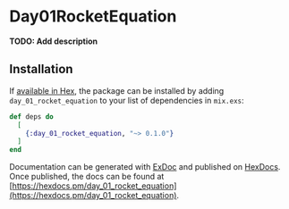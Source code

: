 # Day01RocketEquation

**TODO: Add description**

## Installation

If [available in Hex](https://hex.pm/docs/publish), the package can be installed
by adding `day_01_rocket_equation` to your list of dependencies in `mix.exs`:

```elixir
def deps do
  [
    {:day_01_rocket_equation, "~> 0.1.0"}
  ]
end
```

Documentation can be generated with [ExDoc](https://github.com/elixir-lang/ex_doc)
and published on [HexDocs](https://hexdocs.pm). Once published, the docs can
be found at [https://hexdocs.pm/day_01_rocket_equation](https://hexdocs.pm/day_01_rocket_equation).

